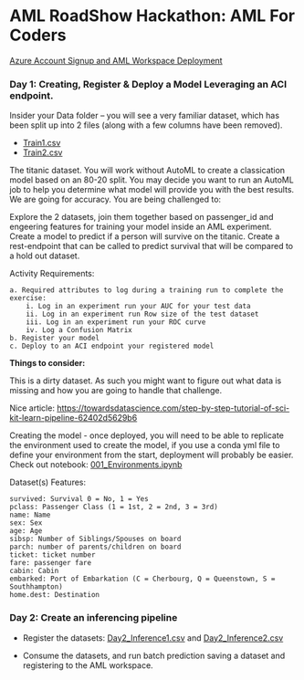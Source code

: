 # AML RoadShow Hackathon: AML For Coders

[Azure Account Signup and AML Workspace Deployment](RegisterForAzureAccount.md)

### Day 1: Creating, Register & Deploy a Model Leveraging an ACI endpoint.

Insider your Data folder – you will see a very familiar dataset, which has been split up into 2 files (along with a few columns have been removed).

- [Train1.csv](./Data/Train1.csv)
- [Train2.csv](./Data/Train2.csv)

The titanic dataset. You will work without AutoML to create a classication model based on an 80-20 split. You may decide you want to run an AutoML job to help you determine what model will provide you with the best results. We are going for accuracy.  You are being challenged to:

Explore the 2 datasets, join them together based on passenger_id and engeering features for training your model inside an AML experiment.
Create a model to predict if a person will survive on the titanic.
Create a rest-endpoint that can be called to predict survival that will be compared to a hold out dataset.

Activity Requirements:

    a. Required attributes to log during a training run to complete the exercise:
        i. Log in an experiment run your AUC for your test data
        ii. Log in an experiment run Row size of the test dataset
        iii. Log in an experiment run your ROC curve
        iv. Log a Confusion Matrix
    b. Register your model
    c. Deploy to an ACI endpoint your registered model

**Things to consider:**

This is a dirty dataset. As such you might want to figure out what data is missing and how you are going to handle that challenge.

Nice article: https://towardsdatascience.com/step-by-step-tutorial-of-sci-kit-learn-pipeline-62402d5629b6

Creating the model - once deployed, you will need to be able to replicate the environment used to create the model, if you use a conda yml file to define your environment from the start, deployment will probably be easier. Check out notebook: [001_Environments.ipynb](001_Environments.ipynb)

Dataset(s) Features:

    survived: Survival 0 = No, 1 = Yes
    pclass: Passenger Class (1 = 1st, 2 = 2nd, 3 = 3rd)
    name: Name
    sex: Sex
    age: Age
    sibsp: Number of Siblings/Spouses on board
    parch: number of parents/children on board
    ticket: ticket number
    fare: passenger fare
    cabin: Cabin
    embarked: Port of Embarkation (C = Cherbourg, Q = Queenstown, S = Southhampton)
    home.dest: Destination

### Day 2: Create an inferencing pipeline 

- Register the datasets:
[Day2_Inference1.csv](./Data/Day2_Inference1.csv)
and
[Day2_Inference2.csv](./Data/Day2_inference2.csv)


- Consume the datasets, and run batch prediction saving a dataset and registering to the AML workspace.


